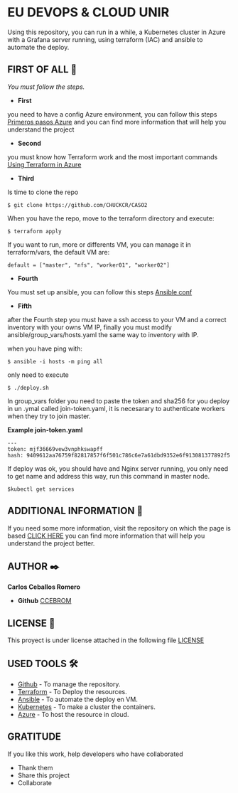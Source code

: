 ﻿# EU DEVOPS & CLOUD UNIR

Using this repository, you can run in a while, a Kubernetes cluster in Azure with a Grafana server running, using terraform (IAC) and ansible to automate the deploy.

## FIRST OF ALL 🚀

_You must follow the steps._

* **First** 

you need to have a config Azure environment, you can follow this steps [Primeros pasos Azure](https://github.com/jadebustos/devopslabs/blob/master/labs-azure/00-primeros-pasos-azure.md) and you can find more information that will help you understand the project
 
* **Second** 

you must know how Terraform work and the most important commands  [Using Terraform in Azure](https://github.com/jadebustos/devopslabs/blob/master/labs-azure/01-desplegando-vm-en-azure-con-terraform.md)

* **Third** 

Is time to clone the repo 

```
$ git clone https://github.com/CHUCKCR/CASO2
```
When you have the repo, move to the terraform directory and execute: 

```
$ terraform apply
```
If you want to run, more or differents VM, you can manage it in terraform/vars, the default VM are:
```
default = ["master", "nfs", "worker01", "worker02"] 
```
* **Fourth**

You must set up ansible, you can follow this steps [Ansible conf](https://github.com/jadebustos/devopslabs/blob/master/labs-ansible/00-primeros-pasos.md)

* **Fifth**

after the Fourth step you must have a ssh access to your VM and a correct inventory with your owns VM IP, finally you must modify ansible/group_vars/hosts.yaml the same way to inventory with IP.

when you have ping with:

```
$ ansible -i hosts -m ping all
```

only need to execute 

```
$ ./deploy.sh 
```
In group_vars folder you need to paste the token and sha256 for you deploy in un .ymal called join-token.yaml, it is necesarary to authenticate workers when they try to join master.

**Example join-token.yaml** 

```
---
token: mjf36669vew3vnphkswapff
hash: 9409612aa76759f82817857f6f501c786c6e7a61dbd9352e6f913081377892f5
``` 

If deploy was ok, you should have and Nginx server running, you only need to get name and address this way, run this command in master node.

```
$kubectl get services
```

## ADDITIONAL INFORMATION 📖



If you need some more information, visit the repository on which the page is based [CLICK HERE](https://github.com/jadebustos/devopslabs) you can find more information that will help you understand the project better.



## AUTHOR ✒️

**Carlos Ceballos Romero** 

* **Github** [CCEBROM](https://github.com/CHUCKCR)



## LICENSE 📄

This proyect is under license attached in the following file [LICENSE](LICENSE.md)


## USED TOOLS  🛠️


* [Github](https://github.com/) - To manage the repository.
* [Terraform](https://www.terraform.io) - To Deploy the resources.
* [Ansible](https://www.ansible.com) - To automate the deploy en VM.
* [Kubernetes](https://kubernetes.io) - To make a cluster the containers.
* [Azure](https://portal.azure.com) - To host the resource in cloud.


## GRATITUDE

If you like this work, help developers who have collaborated

* Thank them
* Share this project 
* Collaborate



